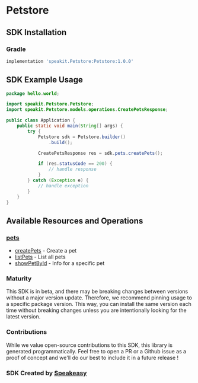 # Petstore

<!-- Start SDK Installation -->
## SDK Installation

### Gradle

```groovy
implementation 'speakit.Petstore:Petstore:1.0.0'
```
<!-- End SDK Installation -->

## SDK Example Usage
<!-- Start SDK Example Usage -->
```java
package hello.world;

import speakit.Petstore.Petstore;
import speakit.Petstore.models.operations.CreatePetsResponse;

public class Application {
    public static void main(String[] args) {
        try {
            Petstore sdk = Petstore.builder()
                .build();

            CreatePetsResponse res = sdk.pets.createPets();

            if (res.statusCode == 200) {
                // handle response
            }
        } catch (Exception e) {
            // handle exception
        }
    }
}
```
<!-- End SDK Example Usage -->

<!-- Start SDK Available Operations -->
## Available Resources and Operations


### [pets](docs/pets/README.md)

* [createPets](docs/pets/README.md#createpets) - Create a pet
* [listPets](docs/pets/README.md#listpets) - List all pets
* [showPetById](docs/pets/README.md#showpetbyid) - Info for a specific pet
<!-- End SDK Available Operations -->

### Maturity

This SDK is in beta, and there may be breaking changes between versions without a major version update. Therefore, we recommend pinning usage 
to a specific package version. This way, you can install the same version each time without breaking changes unless you are intentionally 
looking for the latest version.

### Contributions

While we value open-source contributions to this SDK, this library is generated programmatically. 
Feel free to open a PR or a Github issue as a proof of concept and we'll do our best to include it in a future release !

### SDK Created by [Speakeasy](https://docs.speakeasyapi.dev/docs/using-speakeasy/client-sdks)
